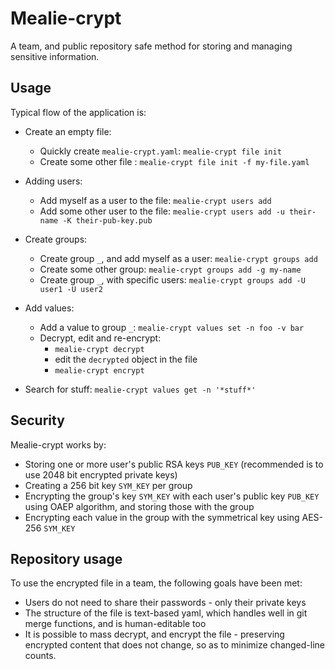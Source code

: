 # Mealie-crypt
A team, and public repository safe method for storing and managing sensitive information.

## Usage
Typical flow of the application is:
- Create an empty file:
  - Quickly create `mealie-crypt.yaml`: `mealie-crypt file init`
  - Create some other file : `mealie-crypt file init -f my-file.yaml`
    
- Adding users:
  - Add myself as a user to the file: `mealie-crypt users add`
  - Add some other user to the file: `mealie-crypt users add -u their-name -K their-pub-key.pub`

- Create groups:
  - Create group `_`, and add myself as a user: `mealie-crypt groups add`
  - Create some other group: `mealie-crypt groups add -g my-name`
  - Create group `_`, with specific users: `mealie-crypt groups add -U user1 -U user2`

- Add values:
  - Add a value to group `_`: `mealie-crypt values set -n foo -v bar`
  - Decrypt, edit and re-encrypt:
    - `mealie-crypt decrypt`
    - edit the `decrypted` object in the file
    - `mealie-crypt encrypt`

- Search for stuff: `mealie-crypt values get -n '*stuff*'`

## Security
Mealie-crypt works by:
- Storing one or more user's public RSA keys `PUB_KEY` (recommended is to use 2048 bit encrypted private keys)
- Creating a 256 bit key `SYM_KEY` per group
- Encrypting the group's key `SYM_KEY` with each user's public key `PUB_KEY` using OAEP algorithm, and storing those with the group
- Encrypting each value in the group with the symmetrical key using AES-256 `SYM_KEY`

## Repository usage
To use the encrypted file in a team, the following goals have been met:
- Users do not need to share their passwords - only their private keys
- The structure of the file is text-based yaml, which handles well in git merge functions, and is human-editable too
- It is possible to mass decrypt, and encrypt the file - preserving encrypted content that does not change, so as to minimize changed-line counts.

